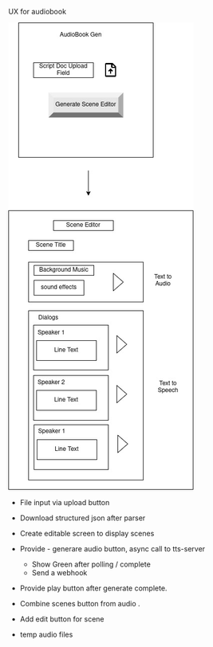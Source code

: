 UX for audiobook


!["UX Wireframe"](images/ux-flow.jpg "UX Wireframe") 


- File input via upload button
- Download structured json after parser

- Create editable screen to display scenes

- Provide - generare audio button, async call to tts-server
  - Show Green after polling / complete
  - Send a webhook

- Provide play button after generate complete.

- Combine scenes button from audio .

- Add edit button for scene

- temp audio files
